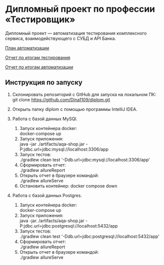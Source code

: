 # Дипломный проект по профессии «Тестировщик»

Дипломный проект — автоматизация тестирования комплексного сервиса, взаимодействующего с СУБД и API Банка.

[План автоматизации](docs/Plan.md)

[Отчет по итогам тестирования](docs/Report.md)

[Отчет по итогам автоматизации](docs/Summary.md)

## Инструкция по запуску

1. Склонировать репозиторий с GitHub для запуска на локальном ПК:
   git clone https://github.com/Dina1109/diplom.git

2. Открыть папку diplom с помощью программы IntelliJ IDEA.

3. Работа с базой данных MySQl.
   1) Запуск контейнера docker:  
      docker-compose up
   2) Запуск приложения:  
      java -jar ./artifacts/aqa-shop.jar -P:jdbc.url=jdbc:mysql://localhost:3306/app
   3) Запуск тестов:  
      ./gradlew clean test '-Ddb.url=jdbc:mysql://localhost:3306/app'
   4) Сформировать отчет:  
      ./gradlew allureReport
   5) Открыть отчет в браузере командой:  
      ./gradlew allureServe
   6) Остановить контейнер:
      docker compose down

4. Работа с базой данных Postgres.
    1) Запуск контейнера docker:  
       docker-compose up
    2) Запуск приложения:  
       java -jar. /artifacts/aqa-shop.jar -P:jdbc.url=jdbc:postgresql://localhost:5432/app
    3) Запуск тестов:  
       ./gradlew clean test '-Ddb.url=jdbc:postgresql://localhost:5432/app'
    4) Сформировать отчет:  
       ./gradlew allureReport
    5) Открыть отчет в браузере командой:  
       ./gradlew allureServe
